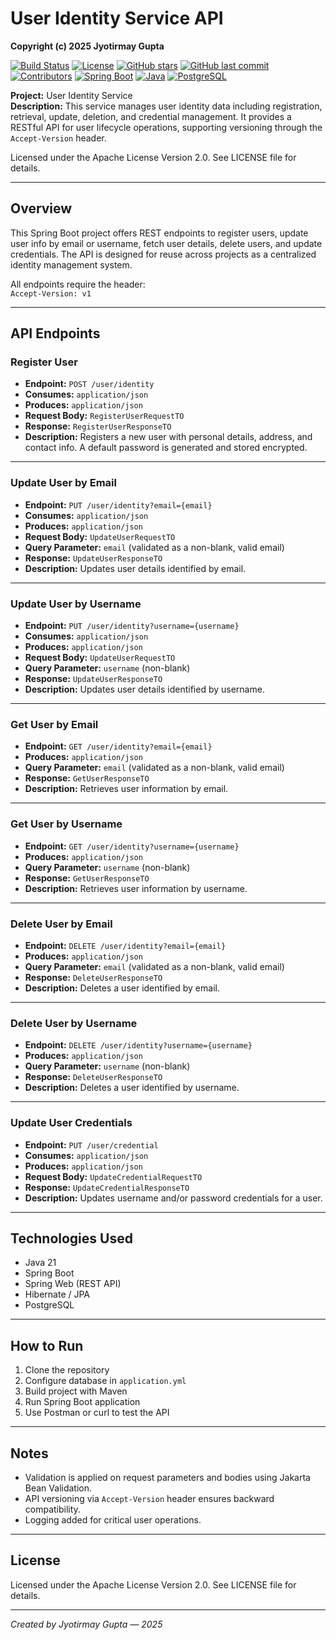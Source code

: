 # User Identity Service API

**Copyright (c) 2025 Jyotirmay Gupta**

[![Build Status](https://github.com/jyotirmay-gupta/user-identity-service/actions/workflows/maven.yml/badge.svg)](https://github.com/jyotirmay-gupta/user-identity-service/actions/workflows/maven.yml)
[![License](https://img.shields.io/badge/License-Apache%202.0-brightgreen.svg)](LICENSE)
[![GitHub stars](https://img.shields.io/github/stars/jyotirmay-gupta/user-identity-service.svg)](https://github.com/jyotirmay-gupta/user-identity-service/stargazers)
[![GitHub last commit](https://img.shields.io/github/last-commit/jyotirmay-gupta/user-identity-service.svg)](https://github.com/jyotirmay-gupta/user-identity-service/commits)
[![Contributors](https://img.shields.io/github/contributors/jyotirmay-gupta/user-identity-service.svg)](https://github.com/jyotirmay-gupta/user-identity-service/graphs/contributors)
[![Spring Boot](https://img.shields.io/badge/Spring%20Boot-v3.5.3-brightgreen)](https://spring.io/projects/spring-boot)
[![Java](https://img.shields.io/badge/Java-21-brightgreen)](https://www.oracle.com/java/)
[![PostgreSQL](https://img.shields.io/badge/PostgreSQL-14.5-brightgreen)](https://www.postgresql.org/)

**Project:** User Identity Service  
**Description:** This service manages user identity data including registration, retrieval, update, deletion, and credential management. It provides a RESTful API for user lifecycle operations, supporting versioning through the `Accept-Version` header.

Licensed under the Apache License Version 2.0. See LICENSE file for details.

---

## Overview

This Spring Boot project offers REST endpoints to register users, update user info by email or username, fetch user details, delete users, and update credentials. The API is designed for reuse across projects as a centralized identity management system.

All endpoints require the header:  
`Accept-Version: v1`

---

## API Endpoints

### Register User

- **Endpoint:** `POST /user/identity`
- **Consumes:** `application/json`
- **Produces:** `application/json`
- **Request Body:** `RegisterUserRequestTO`
- **Response:** `RegisterUserResponseTO`
- **Description:** Registers a new user with personal details, address, and contact info. A default password is generated and stored encrypted.

---

### Update User by Email

- **Endpoint:** `PUT /user/identity?email={email}`
- **Consumes:** `application/json`
- **Produces:** `application/json`
- **Request Body:** `UpdateUserRequestTO`
- **Query Parameter:** `email` (validated as a non-blank, valid email)
- **Response:** `UpdateUserResponseTO`
- **Description:** Updates user details identified by email.

---

### Update User by Username

- **Endpoint:** `PUT /user/identity?username={username}`
- **Consumes:** `application/json`
- **Produces:** `application/json`
- **Request Body:** `UpdateUserRequestTO`
- **Query Parameter:** `username` (non-blank)
- **Response:** `UpdateUserResponseTO`
- **Description:** Updates user details identified by username.

---

### Get User by Email

- **Endpoint:** `GET /user/identity?email={email}`
- **Produces:** `application/json`
- **Query Parameter:** `email` (validated as a non-blank, valid email)
- **Response:** `GetUserResponseTO`
- **Description:** Retrieves user information by email.

---

### Get User by Username

- **Endpoint:** `GET /user/identity?username={username}`
- **Produces:** `application/json`
- **Query Parameter:** `username` (non-blank)
- **Response:** `GetUserResponseTO`
- **Description:** Retrieves user information by username.

---

### Delete User by Email

- **Endpoint:** `DELETE /user/identity?email={email}`
- **Produces:** `application/json`
- **Query Parameter:** `email` (validated as a non-blank, valid email)
- **Response:** `DeleteUserResponseTO`
- **Description:** Deletes a user identified by email.

---

### Delete User by Username

- **Endpoint:** `DELETE /user/identity?username={username}`
- **Produces:** `application/json`
- **Query Parameter:** `username` (non-blank)
- **Response:** `DeleteUserResponseTO`
- **Description:** Deletes a user identified by username.

---

### Update User Credentials

- **Endpoint:** `PUT /user/credential`
- **Consumes:** `application/json`
- **Produces:** `application/json`
- **Request Body:** `UpdateCredentialRequestTO`
- **Response:** `UpdateCredentialResponseTO`
- **Description:** Updates username and/or password credentials for a user.

---

## Technologies Used

- Java 21
- Spring Boot
- Spring Web (REST API)
- Hibernate / JPA
- PostgreSQL

---

## How to Run

1. Clone the repository
2. Configure database in `application.yml`
3. Build project with Maven
4. Run Spring Boot application
5. Use Postman or curl to test the API

---

## Notes

- Validation is applied on request parameters and bodies using Jakarta Bean Validation.
- API versioning via `Accept-Version` header ensures backward compatibility.
- Logging added for critical user operations.

---

## License

Licensed under the Apache License Version 2.0. See LICENSE file for details.

---

*Created by Jyotirmay Gupta — 2025*
